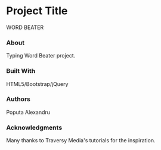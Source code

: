 # Project Title
WORD BEATER

### About
Typing Word Beater project.

### Built With
HTML5/Bootstrap/jQuery

### Authors
Poputa Alexandru

### Acknowledgments
Many thanks to Traversy Media's tutorials for the inspiration.


